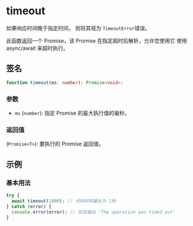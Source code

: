 # timeout

如果响应时间晚于指定时间， 则将其视为 `TimeoutError`错误。

此函数返回一个 Promise，该 Promise 在指定超时后解析，允许您使用它 使用 async/await 来超时执行。

## 签名

```typescript
function timeout(ms: number): Promise<void>;
```

### 参数

- `ms` (`number`): 指定 Promise 的最大执行值的毫秒。

### 返回值

(`Promise<T>`): 要执行的 Promise 返回值。

## 示例

### 基本用法

```typescript
try {
  await timeout(1000); // 代码时间最长为 1秒
} catch (error) {
  console.error(error); // 将会输出 'The operation was timed out'
}
```

